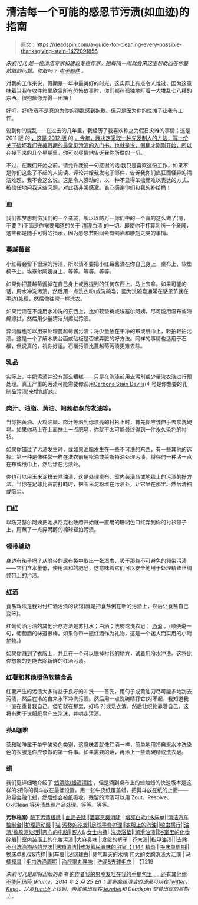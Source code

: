 # 清洁每一个可能的感恩节污渍(如血迹)的指南

> 原文：<https://deadspin.com/a-guide-for-cleaning-every-possible-thanksgiving-stain-1472091856>

[*朱莉可儿*](https://twitter.com/joliekerr) *是一位清洁专家和建议专栏作家。她每隔一周就会来这里帮助回答你最肮脏的问题。你脏吗？* [*电子邮件*](mailto:joliekerr@gmail.com) *。*



对我的工作来说，假期是一年中最美好的时光，这实际上有点令人难过，因为这意味着当我在收件箱里欣赏所有恐怖故事时，你们都在孤独地盯着一大堆乱七八糟的东西。很抱歉你弄得一团糟！

好吧，好吧:我不是真的为你的混乱感到抱歉。但只是因为你的烂摊子让我有工作。

说到你的混乱……在过去的几年里，我经历了我喜欢称之为假日灾难的事情；这是 2011 版 的 [，这是 2012 版](http://thehairpin.com/2011/12/ask-a-clean-person-holiday-disasters) 的 [。今年，我决定采取一种先发制人的方法，写一份关于破坏我们完美假期的最常见污渍的入门书。也就是说，假期才刚刚开始，所以在接下来的几个星期里，你可以尽情地告诉我你所做的一切。](http://thehairpin.com/2012/11/ask-a-clean-person-holiday-disasters-2012)

不过，在我们开始之前，请允许我说一句感谢的话:我只是喜欢这份工作，如果不是你们这些了不起的人阅读、评论并给我发电子邮件，告诉我你们疯狂而怪异的清洁难题，我不会这么说。这是令人感动的，以一种不显得笨拙而难以表达的方式，被信任地问我这些问题，对此我非常感激。衷心感谢你们和我的补给桶！

### **血**

我们都梦想刺伤我们的一个亲戚，所以以防万一你们中的一个真的这么做了(嗯，不要？)下面是你需要知道的关于 [清理血渍](https://jezebel.com/help-how-do-i-get-rid-of-blood-stains-514379857) 的一切。即使你不打算刺伤一个亲戚，这些都是随手可得的指示，因为感恩节期间会有喝酒和雕刻之类的事情。

### **蔓越莓酱**

小红莓会留下很深的污渍，所以请不要把小红莓酱滴在你自己身上，桌布上，软垫椅子上，埃塞尔阿姨身上，等等。等等。等等。

如果你把蔓越莓酱掉在自己身上或我提到的任何东西上，马上去拿。如果可能的话，用水冲洗污渍，然后用一点洗衣粉(或洗碗皂，因为洗碗皂通常在感恩节就在手边)处理，然后像往常一样洗衣。

如果污渍在不能用水冲洗的东西上，比如软垫椅或埃塞尔阿姨，尽可能用湿布或海绵擦拭，然后用少量清洁剂擦拭污渍。

异丙醇也可以用来处理蔓越莓酱污渍；将少量放在干净的布或纸巾上，轻拍轻拍污渍。这是一个了解木质台面或砧板是否被弄脏的好方法。同样的事情也适用于石榴，但说真的，祝你好运。石榴污渍比蔓越莓污渍更难去除。

### **乳品**

实际上，牛奶污渍并没有那么糟糕——只是在洗涤前用去污剂或少量洗衣液进行预处理。真正严重的污渍可能需要你调用[Carbona Stain Devils](https://www.carbona.com/stain-devils/)(4 号是你想要的乳制品污渍)来增加肌肉。

### 肉汁、油脂、黄油、鲍勃叔叔的发油等。

当你把黄油、火鸡油脂、肉汁等溅到你漂亮的衬衫上时，首先你应该伸手去拿洗碗皂。如果你马上在上面抹上一点肥皂，你就不太可能最终得到一件永久染色的衬衫。

如果你错过了污渍发生时，或如果油脂发生在一些不可洗的东西，有一些其他的选择。第一种是像往常一样在洗衣前用松油或莱斯特油处理污渍。将任何一种沾一点在布或纸巾上，然后涂在污渍处。

你也可以用玉米淀粉去除油渍，这是处理桌布、室内装潢品或地毯上的污渍的好方法。当你在足球比赛前打盹时，把玉米淀粉堆在污渍处，让它呆在那里。然后清扫或吸尘。

### **口红**

以防艾瑟尔阿姨把她从尼克松政府开始就一直用的珊瑚色口红弄到你的衬衫领子上，用蘸了一点异丙醇的棉球轻拍污渍。

### **领带辅助**

身边有孩子吗？从附带的尿布袋中取出一张湿巾，吸干那些不可避免的领带污渍——它们含水量低，使用温和的肥皂，这意味着它们可以安全地用于处理精致丝绸领带上的污渍。

### **红酒**

食盐戏法是我对付红酒污渍的诀窍(就是把食盐倒在新的污渍上，然后让食盐自己变笨)。

红葡萄酒污渍的其他治疗方法是苏打水；白酒；洗碗或洗衣皂； [酒消](http://www.wineaway.com/) 。(顺便说一句，葡萄酒的味道很棒。如果你带一瓶红酒作为礼物，这是一个迷人而实用的小附加物。)

如果你溅到了衣服上，并且在一个可以脱掉衬衫的地方，试着用冷水冲洗。这将比你想象的更能去除新鲜的红酒污渍。

### 红薯和其他橙色软糖食品

红薯产生的污渍大多得益于良好的冲洗——首先，用勺子或黄油刀尽可能多地刮去污渍，然后在冷的自来水下冲洗污渍。然后用一点洗碗精打它(对不起，我知道我一直在重复我自己。但它就在那里，好吗？)或洗衣液，然后让织物靠着自己，这将有助于说服肥皂产生泡沫，并哄走污渍。

### **茶&咖啡**

茶和咖啡属于单宁酸染色类别，这意味着就像红酒一样，简单地用冷自来水冲洗染色的衣服是你应该做的第一件事。如果需要的话，再涂上一些洗碗精或洗衣皂。

### **蜡**

我们更详细地介绍了 [蜡清除/蜡渍清除](https://deadspin.com/how-to-clean-your-filthy-baseball-cap-1453998609) ，但是滴到桌布上的蜡烛蜡的快速版本是这样的:把你的熨斗放在最低设置，用一张牛皮纸覆盖蜡，把熨斗放在纸的上面——热量会融化蜡，然后蜡会被纸吸收。残留的污渍可以用 Zout、Resolve、OxiClean 等污渍处理产品处理。等等。等等。

**污秽档案:** [腋下污渍根除](https://deadspin.com/how-to-stop-sweating-and-eliminate-those-pit-stains-yo-901342768) | [血渍去除](https://jezebel.com/help-how-do-i-get-rid-of-blood-stains-514379857)||[酒宴恶臭消除](http://deadspin.com/help-how-do-i-remove-semen-stains-from-a-glove-453908671) | [增亮白毛巾&床单](http://deadspin.com/help-how-do-i-clean-up-all-this-butter-that-exploded-i-476126665)||[清洁汽车控制台](http://deadspin.com/help-my-couch-is-humiliating-510441973)||[护理运动服](http://jezebel.com/what-to-do-when-your-gym-clothes-reek-1141402734) | [猫](http://deadspin.com/help-the-goddamn-cat-peed-on-my-loafers-486220465) [污秽的沙发](http://deadspin.com/help-my-couch-is-humiliating-510441973)||[足球手套护理](http://deadspin.com/my-karategi-stinks-and-so-do-my-football-gloves-1177026846)||[衣服上的汽油](http://jezebel.com/waging-war-against-sink-smells-and-gasoline-pants-1217795208)||[粮虫横行](http://jezebel.com/its-time-to-talk-about-bug-infestations-trigger-warni-977389543)||[油渍/橡胶渍处理](http://deadspin.com/help-how-do-i-get-these-rust-stains-out-of-my-shirt-732249863)||[恶心的电脑](http://jezebel.com/how-to-clean-your-roller-derby-pads-and-make-your-compu-472410749)||[客人&](http://jezebel.com/its-time-to-talk-about-bug-infestations-trigger-warni-977389543) [女士内裤](http://jezebel.com/today-is-the-day-we-will-talk-about-your-dirty-underpa-1468902547)||[洗烫浴垫](http://deadspin.com/help-my-balls-smell-512326887)||[润滑油渍](http://jezebel.com/must-i-change-the-sheets-between-lovahs-496620771)||[浴室里的化妆碎屑](http://deadspin.com/help-my-fiancee-is-orange-and-so-is-my-bathroom-586167403)|||[室内装潢上的化妆污渍](http://jezebel.com/how-to-remove-gross-makeup-stains-and-eliminate-marijua-5992593)||[大麻臭味](http://jezebel.com/how-to-remove-gross-makeup-stains-and-eliminate-marijua-5992593) | [](http://jezebel.com/when-condiments-attack-mustard-mayo-ketchup-stain-r-635779248)[发霉的裤子](http://deadspin.com/i-have-skidmarks-what-to-do-1054235836) | [芥末渍](http://jezebel.com/when-condiments-attack-mustard-mayo-ketchup-stain-r-635779248)||[指甲油渍](http://jezebel.com/how-to-clean-up-your-nail-polish-stains-480000200)|||[去除不可洗涤物品的异味](http://jezebel.com/what-to-do-when-your-gym-clothes-reek-1141402734)||[烤箱清洁](http://jezebel.com/how-to-clean-scorched-pots-and-befouled-ovens-1443087464)||[散发着尿骚味的浴室【T144](http://deadspin.com/help-how-do-i-get-that-old-man-pee-smell-out-of-my-bat-507468566) [精斑](http://deadspin.com/help-how-do-i-remove-semen-stains-from-a-glove-453908671) | [换床单周期](http://deadspin.com/your-sheets-are-filthy-heres-why-and-how-to-change-1272777768)||[换床单礼仪&花样](http://jezebel.com/must-i-change-the-sheets-between-lovahs-496620771)||[刹车痕](http://deadspin.com/i-have-skidmarks-what-to-do-1054235836)||[沾网球白](http://deadspin.com/help-what-can-i-do-about-my-stinky-feet-464868555)||[臭气熏天的水槽](http://jezebel.com/waging-war-against-sink-smells-and-gasoline-pants-1217795208) [伟大的文胸洗涤大汇演](http://jezebel.com/the-great-bra-washing-extravaganza-509259173) | [马桶模具](http://deadspin.com/help-how-do-i-clean-my-moldy-scummy-bathroom-1446367361) | [毛巾洗涤周期](http://deadspin.com/help-my-fiancee-is-orange-and-so-is-my-bathroom-586167403) | [治疗睾丸异味](http://deadspin.com/help-my-balls-smell-512326887) | [洗涤&去球毛衣](http://jezebel.com/how-to-keep-your-sweaters-and-slippers-clean-and-pill-f-1460309508) | 【T219

*朱莉可儿是即将出版的新书* [的作者我的男朋友吐在我的手提包里……还有其他你不能问玛莎](http://www.amazon.com/Boyfriend-Barfed-Handbag-Things-Martha/dp/0142196932/ref=sr_1_1?amp;ascsubamp;amp;ascsub&asc_campaign=InlineText&asc_refurl=https://deadspin.com/a-guide-for-cleaning-every-possible-thanksgiving-stain-1472091856&asc_source=&tag=kinjadeadspinlink-20) *(Plume，2014 年 2 月 25 日)；更多痴迷清洁的语录可以在*[*Twitter*](https://twitter.com/joliekerr)*，*[*Kinja*](http://joliekerr.kinja.com/)*，以及*[*Tumblr*](http://joliekerr.tumblr.com/)*上找到。角鲨烯出现在*[*Jezebel*](http://jezebel.com/)*和 Deadspin 交替出现的星期上。*